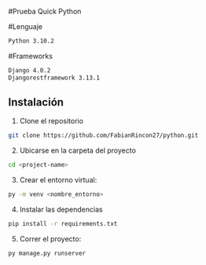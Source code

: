#Prueba Quick Python

#Lenguaje

```sh
Python 3.10.2
```

#Frameworks
```sh
Django 4.0.2
Djangorestframework 3.13.1
```

## Instalación

1. Clone el repositorio

```sh
git clone https://github.com/FabianRincon27/python.git
```

2. Ubicarse en la carpeta del proyecto

```sh
cd <project-name>
```

3. Crear el entorno virtual:

```sh
py -m venv <nombre_entorno>
```

4. Instalar las dependencias

```sh
pip install -r requirements.txt
```

5. Correr el proyecto:

```sh
py manage.py runserver
```
